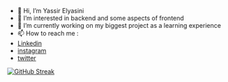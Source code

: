 - 👋 Hi, I’m Yassir Elyasini
 - 👀 I’m interested in backend and some aspects of frontend 
 - 🌱 I’m currently working on my biggest project as a learning experience  
 - 📫 How to reach me : 
  - [Linkedin](https://ma.linkedin.com/in/yassir-elyasini-53bb99255) 
  - [instagram](https://www.instagram.com/yssr_ely/) 
  - [twitter](https://twitter.com/YassirElyasini)
  
 [![GitHub Streak](https://streak-stats.demolab.com?user=yssrexe&theme=highcontrast&date_format=j%20M%5B%20Y%5D)](https://git.io/streak-stats) 
 <!--- 
 yassir elyasini/yssrexe is a ✨ special ✨ repository because its `README.md` (this file) appears on your GitHub profile. 
 You can click the Preview link to take a look at your changes. 
 --->